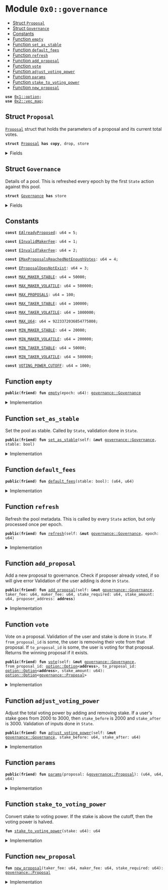 
<a name="0x0_governance"></a>

# Module `0x0::governance`



-  [Struct `Proposal`](#0x0_governance_Proposal)
-  [Struct `Governance`](#0x0_governance_Governance)
-  [Constants](#@Constants_0)
-  [Function `empty`](#0x0_governance_empty)
-  [Function `set_as_stable`](#0x0_governance_set_as_stable)
-  [Function `default_fees`](#0x0_governance_default_fees)
-  [Function `refresh`](#0x0_governance_refresh)
-  [Function `add_proposal`](#0x0_governance_add_proposal)
-  [Function `vote`](#0x0_governance_vote)
-  [Function `adjust_voting_power`](#0x0_governance_adjust_voting_power)
-  [Function `params`](#0x0_governance_params)
-  [Function `stake_to_voting_power`](#0x0_governance_stake_to_voting_power)
-  [Function `new_proposal`](#0x0_governance_new_proposal)


<pre><code><b>use</b> <a href="dependencies/move-stdlib/option.md#0x1_option">0x1::option</a>;
<b>use</b> <a href="dependencies/sui-framework/vec_map.md#0x2_vec_map">0x2::vec_map</a>;
</code></pre>



<a name="0x0_governance_Proposal"></a>

## Struct `Proposal`

<code><a href="governance.md#0x0_governance_Proposal">Proposal</a></code> struct that holds the parameters of a proposal and its current total votes.


<pre><code><b>struct</b> <a href="governance.md#0x0_governance_Proposal">Proposal</a> <b>has</b> <b>copy</b>, drop, store
</code></pre>



<details>
<summary>Fields</summary>


<dl>
<dt>
<code>taker_fee: u64</code>
</dt>
<dd>

</dd>
<dt>
<code>maker_fee: u64</code>
</dt>
<dd>

</dd>
<dt>
<code>stake_required: u64</code>
</dt>
<dd>

</dd>
<dt>
<code>votes: u64</code>
</dt>
<dd>

</dd>
</dl>


</details>

<a name="0x0_governance_Governance"></a>

## Struct `Governance`

Details of a pool. This is refreshed every epoch by the first
<code>State</code> action against this pool.


<pre><code><b>struct</b> <a href="governance.md#0x0_governance_Governance">Governance</a> <b>has</b> store
</code></pre>



<details>
<summary>Fields</summary>


<dl>
<dt>
<code>epoch: u64</code>
</dt>
<dd>
 Tracks refreshes.
</dd>
<dt>
<code>is_stable: bool</code>
</dt>
<dd>
 If the pool is stable or volatile. Determines the fee structure applied.
</dd>
<dt>
<code>proposals: <a href="dependencies/sui-framework/vec_map.md#0x2_vec_map_VecMap">vec_map::VecMap</a>&lt;<b>address</b>, <a href="governance.md#0x0_governance_Proposal">governance::Proposal</a>&gt;</code>
</dt>
<dd>
 List of proposals for the current epoch.
</dd>
<dt>
<code>winning_proposal: <a href="dependencies/move-stdlib/option.md#0x1_option_Option">option::Option</a>&lt;<a href="governance.md#0x0_governance_Proposal">governance::Proposal</a>&gt;</code>
</dt>
<dd>
 The winning proposal for the current epoch.
</dd>
<dt>
<code>voting_power: u64</code>
</dt>
<dd>
 All voting power from the current stakes.
</dd>
<dt>
<code>quorum: u64</code>
</dt>
<dd>
 Quorum for the current epoch.
</dd>
</dl>


</details>

<a name="@Constants_0"></a>

## Constants


<a name="0x0_governance_EAlreadyProposed"></a>



<pre><code><b>const</b> <a href="governance.md#0x0_governance_EAlreadyProposed">EAlreadyProposed</a>: u64 = 5;
</code></pre>



<a name="0x0_governance_EInvalidMakerFee"></a>



<pre><code><b>const</b> <a href="governance.md#0x0_governance_EInvalidMakerFee">EInvalidMakerFee</a>: u64 = 1;
</code></pre>



<a name="0x0_governance_EInvalidTakerFee"></a>



<pre><code><b>const</b> <a href="governance.md#0x0_governance_EInvalidTakerFee">EInvalidTakerFee</a>: u64 = 2;
</code></pre>



<a name="0x0_governance_EMaxProposalsReachedNotEnoughVotes"></a>



<pre><code><b>const</b> <a href="governance.md#0x0_governance_EMaxProposalsReachedNotEnoughVotes">EMaxProposalsReachedNotEnoughVotes</a>: u64 = 4;
</code></pre>



<a name="0x0_governance_EProposalDoesNotExist"></a>



<pre><code><b>const</b> <a href="governance.md#0x0_governance_EProposalDoesNotExist">EProposalDoesNotExist</a>: u64 = 3;
</code></pre>



<a name="0x0_governance_MAX_MAKER_STABLE"></a>



<pre><code><b>const</b> <a href="governance.md#0x0_governance_MAX_MAKER_STABLE">MAX_MAKER_STABLE</a>: u64 = 50000;
</code></pre>



<a name="0x0_governance_MAX_MAKER_VOLATILE"></a>



<pre><code><b>const</b> <a href="governance.md#0x0_governance_MAX_MAKER_VOLATILE">MAX_MAKER_VOLATILE</a>: u64 = 500000;
</code></pre>



<a name="0x0_governance_MAX_PROPOSALS"></a>



<pre><code><b>const</b> <a href="governance.md#0x0_governance_MAX_PROPOSALS">MAX_PROPOSALS</a>: u64 = 100;
</code></pre>



<a name="0x0_governance_MAX_TAKER_STABLE"></a>



<pre><code><b>const</b> <a href="governance.md#0x0_governance_MAX_TAKER_STABLE">MAX_TAKER_STABLE</a>: u64 = 100000;
</code></pre>



<a name="0x0_governance_MAX_TAKER_VOLATILE"></a>



<pre><code><b>const</b> <a href="governance.md#0x0_governance_MAX_TAKER_VOLATILE">MAX_TAKER_VOLATILE</a>: u64 = 1000000;
</code></pre>



<a name="0x0_governance_MAX_U64"></a>



<pre><code><b>const</b> <a href="governance.md#0x0_governance_MAX_U64">MAX_U64</a>: u64 = 9223372036854775808;
</code></pre>



<a name="0x0_governance_MIN_MAKER_STABLE"></a>



<pre><code><b>const</b> <a href="governance.md#0x0_governance_MIN_MAKER_STABLE">MIN_MAKER_STABLE</a>: u64 = 20000;
</code></pre>



<a name="0x0_governance_MIN_MAKER_VOLATILE"></a>



<pre><code><b>const</b> <a href="governance.md#0x0_governance_MIN_MAKER_VOLATILE">MIN_MAKER_VOLATILE</a>: u64 = 200000;
</code></pre>



<a name="0x0_governance_MIN_TAKER_STABLE"></a>



<pre><code><b>const</b> <a href="governance.md#0x0_governance_MIN_TAKER_STABLE">MIN_TAKER_STABLE</a>: u64 = 50000;
</code></pre>



<a name="0x0_governance_MIN_TAKER_VOLATILE"></a>



<pre><code><b>const</b> <a href="governance.md#0x0_governance_MIN_TAKER_VOLATILE">MIN_TAKER_VOLATILE</a>: u64 = 500000;
</code></pre>



<a name="0x0_governance_VOTING_POWER_CUTOFF"></a>



<pre><code><b>const</b> <a href="governance.md#0x0_governance_VOTING_POWER_CUTOFF">VOTING_POWER_CUTOFF</a>: u64 = 1000;
</code></pre>



<a name="0x0_governance_empty"></a>

## Function `empty`



<pre><code><b>public</b>(<b>friend</b>) <b>fun</b> <a href="governance.md#0x0_governance_empty">empty</a>(epoch: u64): <a href="governance.md#0x0_governance_Governance">governance::Governance</a>
</code></pre>



<details>
<summary>Implementation</summary>


<pre><code><b>public</b>(<a href="dependencies/sui-framework/package.md#0x2_package">package</a>) <b>fun</b> <a href="governance.md#0x0_governance_empty">empty</a>(
    epoch: u64,
): <a href="governance.md#0x0_governance_Governance">Governance</a> {
    <a href="governance.md#0x0_governance_Governance">Governance</a> {
        epoch,
        is_stable: <b>false</b>,
        proposals: <a href="dependencies/sui-framework/vec_map.md#0x2_vec_map_empty">vec_map::empty</a>(),
        winning_proposal: <a href="dependencies/move-stdlib/option.md#0x1_option_none">option::none</a>(),
        voting_power: 0,
        quorum: 0,
    }
}
</code></pre>



</details>

<a name="0x0_governance_set_as_stable"></a>

## Function `set_as_stable`

Set the pool as stable. Called by <code>State</code>, validation done in <code>State</code>.


<pre><code><b>public</b>(<b>friend</b>) <b>fun</b> <a href="governance.md#0x0_governance_set_as_stable">set_as_stable</a>(self: &<b>mut</b> <a href="governance.md#0x0_governance_Governance">governance::Governance</a>, stable: bool)
</code></pre>



<details>
<summary>Implementation</summary>


<pre><code><b>public</b>(<a href="dependencies/sui-framework/package.md#0x2_package">package</a>) <b>fun</b> <a href="governance.md#0x0_governance_set_as_stable">set_as_stable</a>(self: &<b>mut</b> <a href="governance.md#0x0_governance_Governance">Governance</a>, stable: bool) {
    self.is_stable = stable;
}
</code></pre>



</details>

<a name="0x0_governance_default_fees"></a>

## Function `default_fees`



<pre><code><b>public</b>(<b>friend</b>) <b>fun</b> <a href="governance.md#0x0_governance_default_fees">default_fees</a>(stable: bool): (u64, u64)
</code></pre>



<details>
<summary>Implementation</summary>


<pre><code><b>public</b>(<a href="dependencies/sui-framework/package.md#0x2_package">package</a>) <b>fun</b> <a href="governance.md#0x0_governance_default_fees">default_fees</a>(stable: bool): (u64, u64) {
    <b>if</b> (stable) {
        (<a href="governance.md#0x0_governance_MAX_TAKER_STABLE">MAX_TAKER_STABLE</a>, <a href="governance.md#0x0_governance_MAX_MAKER_STABLE">MAX_MAKER_STABLE</a>)
    } <b>else</b> {
        (<a href="governance.md#0x0_governance_MAX_TAKER_VOLATILE">MAX_TAKER_VOLATILE</a>, <a href="governance.md#0x0_governance_MAX_MAKER_VOLATILE">MAX_MAKER_VOLATILE</a>)
    }
}
</code></pre>



</details>

<a name="0x0_governance_refresh"></a>

## Function `refresh`

Refresh the pool metadata. This is called by every <code>State</code>
action, but only processed once per epoch.


<pre><code><b>public</b>(<b>friend</b>) <b>fun</b> <a href="governance.md#0x0_governance_refresh">refresh</a>(self: &<b>mut</b> <a href="governance.md#0x0_governance_Governance">governance::Governance</a>, epoch: u64)
</code></pre>



<details>
<summary>Implementation</summary>


<pre><code><b>public</b>(<a href="dependencies/sui-framework/package.md#0x2_package">package</a>) <b>fun</b> <a href="governance.md#0x0_governance_refresh">refresh</a>(self: &<b>mut</b> <a href="governance.md#0x0_governance_Governance">Governance</a>, epoch: u64) {
    <b>if</b> (self.epoch == epoch) <b>return</b>;

    self.epoch = epoch;
    self.quorum = self.voting_power / 2;
    self.proposals = <a href="dependencies/sui-framework/vec_map.md#0x2_vec_map_empty">vec_map::empty</a>();
}
</code></pre>



</details>

<a name="0x0_governance_add_proposal"></a>

## Function `add_proposal`

Add a new proposal to governance.
Check if proposer already voted, if so will give error
Validation of the user adding is done in <code>State</code>.


<pre><code><b>public</b>(<b>friend</b>) <b>fun</b> <a href="governance.md#0x0_governance_add_proposal">add_proposal</a>(self: &<b>mut</b> <a href="governance.md#0x0_governance_Governance">governance::Governance</a>, taker_fee: u64, maker_fee: u64, stake_required: u64, stake_amount: u64, proposer_address: <b>address</b>)
</code></pre>



<details>
<summary>Implementation</summary>


<pre><code><b>public</b>(<a href="dependencies/sui-framework/package.md#0x2_package">package</a>) <b>fun</b> <a href="governance.md#0x0_governance_add_proposal">add_proposal</a>(
    self: &<b>mut</b> <a href="governance.md#0x0_governance_Governance">Governance</a>,
    taker_fee: u64,
    maker_fee: u64,
    stake_required: u64,
    stake_amount: u64,
    proposer_address: <b>address</b>,
) {
    <b>assert</b>!(!self.proposals.contains(&proposer_address), <a href="governance.md#0x0_governance_EAlreadyProposed">EAlreadyProposed</a>);

    <b>let</b> voting_power = <a href="governance.md#0x0_governance_stake_to_voting_power">stake_to_voting_power</a>(stake_amount);
    <b>if</b> (self.proposals.size() == <a href="governance.md#0x0_governance_MAX_PROPOSALS">MAX_PROPOSALS</a>) {
        <b>let</b> <b>mut</b> removal_id = <a href="dependencies/move-stdlib/option.md#0x1_option_none">option::none</a>&lt;<b>address</b>&gt;();
        <b>let</b> <b>mut</b> cur_lowest_votes = <a href="governance.md#0x0_governance_MAX_U64">MAX_U64</a>;
        <b>let</b> (keys, values) = self.proposals.into_keys_values();
        <b>let</b> <b>mut</b> i = 0;

        <b>while</b> (i &lt; self.proposals.size()) {
            <b>let</b> proposal_votes = values[i].votes;
            <b>if</b> (proposal_votes &lt; voting_power && proposal_votes &lt;= cur_lowest_votes) {
                removal_id = <a href="dependencies/move-stdlib/option.md#0x1_option_some">option::some</a>(keys[i]);
                cur_lowest_votes = proposal_votes;
            };
            i = i + 1;
        };

        // remove proposal <b>with</b> the lowest voting power <b>if</b> it exists
        <b>assert</b>!(removal_id.is_some(), <a href="governance.md#0x0_governance_EMaxProposalsReachedNotEnoughVotes">EMaxProposalsReachedNotEnoughVotes</a>);
        self.proposals.remove(removal_id.borrow());
    };

    <b>if</b> (self.is_stable) {
        <b>assert</b>!(taker_fee &gt;= <a href="governance.md#0x0_governance_MIN_TAKER_STABLE">MIN_TAKER_STABLE</a> && taker_fee &lt;= <a href="governance.md#0x0_governance_MAX_TAKER_STABLE">MAX_TAKER_STABLE</a>, <a href="governance.md#0x0_governance_EInvalidTakerFee">EInvalidTakerFee</a>);
        <b>assert</b>!(maker_fee &gt;= <a href="governance.md#0x0_governance_MIN_MAKER_STABLE">MIN_MAKER_STABLE</a> && maker_fee &lt;= <a href="governance.md#0x0_governance_MAX_MAKER_STABLE">MAX_MAKER_STABLE</a>, <a href="governance.md#0x0_governance_EInvalidMakerFee">EInvalidMakerFee</a>);
    } <b>else</b> {
        <b>assert</b>!(taker_fee &gt;= <a href="governance.md#0x0_governance_MIN_TAKER_VOLATILE">MIN_TAKER_VOLATILE</a> && taker_fee &lt;= <a href="governance.md#0x0_governance_MAX_TAKER_VOLATILE">MAX_TAKER_VOLATILE</a>, <a href="governance.md#0x0_governance_EInvalidTakerFee">EInvalidTakerFee</a>);
        <b>assert</b>!(maker_fee &gt;= <a href="governance.md#0x0_governance_MIN_MAKER_VOLATILE">MIN_MAKER_VOLATILE</a> && maker_fee &lt;= <a href="governance.md#0x0_governance_MAX_MAKER_VOLATILE">MAX_MAKER_VOLATILE</a>, <a href="governance.md#0x0_governance_EInvalidMakerFee">EInvalidMakerFee</a>);
    };

    <b>let</b> new_proposal = <a href="governance.md#0x0_governance_new_proposal">new_proposal</a>(taker_fee, maker_fee, stake_required);
    self.proposals.insert(proposer_address, new_proposal);
}
</code></pre>



</details>

<a name="0x0_governance_vote"></a>

## Function `vote`

Vote on a proposal. Validation of the user and stake is done in <code>State</code>.
If <code>from_proposal_id</code> is some, the user is removing their vote from that proposal.
If <code>to_proposal_id</code> is some, the user is voting for that proposal.
Returns the winning proposal if it exists.


<pre><code><b>public</b>(<b>friend</b>) <b>fun</b> <a href="governance.md#0x0_governance_vote">vote</a>(self: &<b>mut</b> <a href="governance.md#0x0_governance_Governance">governance::Governance</a>, from_proposal_id: <a href="dependencies/move-stdlib/option.md#0x1_option_Option">option::Option</a>&lt;<b>address</b>&gt;, to_proposal_id: <a href="dependencies/move-stdlib/option.md#0x1_option_Option">option::Option</a>&lt;<b>address</b>&gt;, stake_amount: u64): <a href="dependencies/move-stdlib/option.md#0x1_option_Option">option::Option</a>&lt;<a href="governance.md#0x0_governance_Proposal">governance::Proposal</a>&gt;
</code></pre>



<details>
<summary>Implementation</summary>


<pre><code><b>public</b>(<a href="dependencies/sui-framework/package.md#0x2_package">package</a>) <b>fun</b> <a href="governance.md#0x0_governance_vote">vote</a>(
    self: &<b>mut</b> <a href="governance.md#0x0_governance_Governance">Governance</a>,
    from_proposal_id: Option&lt;<b>address</b>&gt;,
    to_proposal_id: Option&lt;<b>address</b>&gt;,
    stake_amount: u64,
): Option&lt;<a href="governance.md#0x0_governance_Proposal">Proposal</a>&gt; {
    <b>let</b> voting_power = <a href="governance.md#0x0_governance_stake_to_voting_power">stake_to_voting_power</a>(stake_amount);

    <b>if</b> (from_proposal_id.is_some()) {
        <b>let</b> id = from_proposal_id.borrow();
        <b>assert</b>!(self.proposals.contains(id), <a href="governance.md#0x0_governance_EProposalDoesNotExist">EProposalDoesNotExist</a>);
        self.proposals[id].votes = self.proposals[id].votes - voting_power;

        // This was the winning proposal, now it is not.
        <b>if</b> (self.proposals[id].votes + voting_power &gt; self.quorum &&
            self.proposals[id].votes &lt;= self.quorum) {
            self.winning_proposal = <a href="dependencies/move-stdlib/option.md#0x1_option_none">option::none</a>();
        };
    };

    <b>if</b> (to_proposal_id.is_some()) {
        <b>let</b> id = to_proposal_id.borrow();
        <b>assert</b>!(self.proposals.contains(id), <a href="governance.md#0x0_governance_EProposalDoesNotExist">EProposalDoesNotExist</a>);
        self.proposals[id].votes = self.proposals[id].votes + voting_power;
        <b>if</b> (self.proposals[id].votes &gt; self.quorum) {
            self.winning_proposal = <a href="dependencies/move-stdlib/option.md#0x1_option_some">option::some</a>(self.proposals[id]);
        };
    };

    self.winning_proposal
}
</code></pre>



</details>

<a name="0x0_governance_adjust_voting_power"></a>

## Function `adjust_voting_power`

Adjust the total voting power by adding and removing stake. If a user's
stake goes from 2000 to 3000, then <code>stake_before</code> is 2000 and <code>stake_after</code> is 3000.
Validation of inputs done in <code>State</code>.


<pre><code><b>public</b>(<b>friend</b>) <b>fun</b> <a href="governance.md#0x0_governance_adjust_voting_power">adjust_voting_power</a>(self: &<b>mut</b> <a href="governance.md#0x0_governance_Governance">governance::Governance</a>, stake_before: u64, stake_after: u64)
</code></pre>



<details>
<summary>Implementation</summary>


<pre><code><b>public</b>(<a href="dependencies/sui-framework/package.md#0x2_package">package</a>) <b>fun</b> <a href="governance.md#0x0_governance_adjust_voting_power">adjust_voting_power</a>(
    self: &<b>mut</b> <a href="governance.md#0x0_governance_Governance">Governance</a>,
    stake_before: u64,
    stake_after: u64,
) {
    self.voting_power =
        self.voting_power +
        <a href="governance.md#0x0_governance_stake_to_voting_power">stake_to_voting_power</a>(stake_after) -
        <a href="governance.md#0x0_governance_stake_to_voting_power">stake_to_voting_power</a>(stake_before);
}
</code></pre>



</details>

<a name="0x0_governance_params"></a>

## Function `params`



<pre><code><b>public</b>(<b>friend</b>) <b>fun</b> <a href="governance.md#0x0_governance_params">params</a>(proposal: &<a href="governance.md#0x0_governance_Proposal">governance::Proposal</a>): (u64, u64, u64)
</code></pre>



<details>
<summary>Implementation</summary>


<pre><code><b>public</b>(<a href="dependencies/sui-framework/package.md#0x2_package">package</a>) <b>fun</b> <a href="governance.md#0x0_governance_params">params</a>(proposal: &<a href="governance.md#0x0_governance_Proposal">Proposal</a>): (u64, u64, u64) {
    (proposal.taker_fee, proposal.maker_fee, proposal.stake_required)
}
</code></pre>



</details>

<a name="0x0_governance_stake_to_voting_power"></a>

## Function `stake_to_voting_power`

Convert stake to voting power. If the stake is above the cutoff, then the voting power is halved.


<pre><code><b>fun</b> <a href="governance.md#0x0_governance_stake_to_voting_power">stake_to_voting_power</a>(stake: u64): u64
</code></pre>



<details>
<summary>Implementation</summary>


<pre><code><b>fun</b> <a href="governance.md#0x0_governance_stake_to_voting_power">stake_to_voting_power</a>(stake: u64): u64 {
    <b>if</b> (stake &gt;= <a href="governance.md#0x0_governance_VOTING_POWER_CUTOFF">VOTING_POWER_CUTOFF</a>) {
        stake - (stake - <a href="governance.md#0x0_governance_VOTING_POWER_CUTOFF">VOTING_POWER_CUTOFF</a>) / 2
    } <b>else</b> {
        stake
    }
}
</code></pre>



</details>

<a name="0x0_governance_new_proposal"></a>

## Function `new_proposal`



<pre><code><b>fun</b> <a href="governance.md#0x0_governance_new_proposal">new_proposal</a>(taker_fee: u64, maker_fee: u64, stake_required: u64): <a href="governance.md#0x0_governance_Proposal">governance::Proposal</a>
</code></pre>



<details>
<summary>Implementation</summary>


<pre><code><b>fun</b> <a href="governance.md#0x0_governance_new_proposal">new_proposal</a>(taker_fee: u64, maker_fee: u64, stake_required: u64): <a href="governance.md#0x0_governance_Proposal">Proposal</a> {
    <a href="governance.md#0x0_governance_Proposal">Proposal</a> {
        taker_fee,
        maker_fee,
        stake_required,
        votes: 0,
    }
}
</code></pre>



</details>
